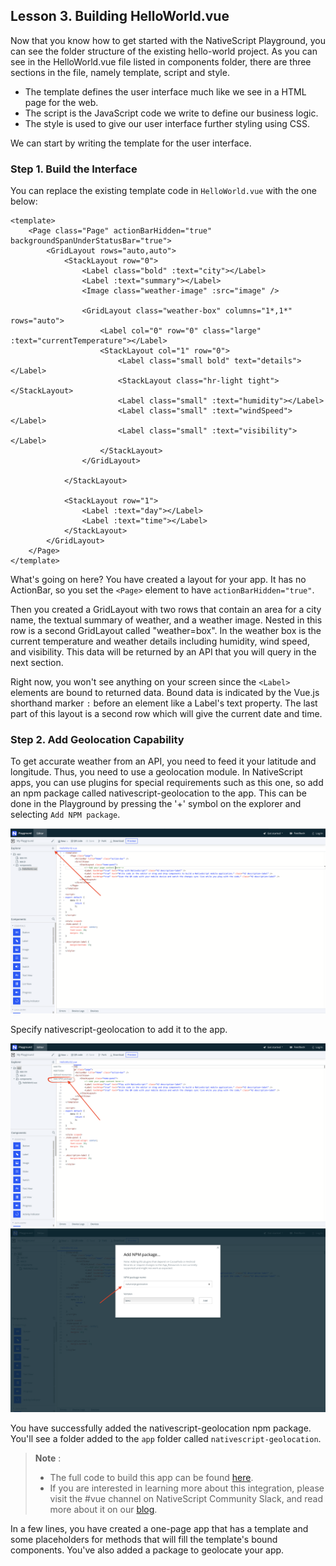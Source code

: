 ## Lesson 3. Building HelloWorld.vue

Now that you know how to get started with the NativeScript Playground, you can see the folder structure of the existing hello-world project. As you can see in the HelloWorld.vue file listed in components folder, there are three sections in the file, namely template, script and style. 

*  The template defines the user interface much like we see in a HTML page for the web. 
* The script is the JavaScript code we write to define our business logic.
* The style is used to give our user interface further styling using CSS.

We can start by writing the template for the user interface. 

### Step 1. Build the Interface

You can replace the existing template code in `HelloWorld.vue` with the one below:

```
<template>
	<Page class="Page" actionBarHidden="true" backgroundSpanUnderStatusBar="true">
		<GridLayout rows="auto,auto">
			<StackLayout row="0">
				<Label class="bold" :text="city"></Label>
				<Label :text="summary"></Label>
				<Image class="weather-image" :src="image" />

				<GridLayout class="weather-box" columns="1*,1*" rows="auto">
					<Label col="0" row="0" class="large" :text="currentTemperature"></Label>
					<StackLayout col="1" row="0">
						<Label class="small bold" text="details"></Label>
						<StackLayout class="hr-light tight"></StackLayout>
						<Label class="small" :text="humidity"></Label>
						<Label class="small" :text="windSpeed"></Label>
						<Label class="small" :text="visibility"></Label>
					</StackLayout>
				</GridLayout>
			
			</StackLayout>
			
			<StackLayout row="1">
				<Label :text="day"></Label>
				<Label :text="time"></Label>
			</StackLayout>
		</GridLayout>
	</Page>
</template>
```

What's going on here? You have created a layout for your app. It has no ActionBar, so you set the `<Page>` element to have `actionBarHidden="true"`. 

Then you created a GridLayout with two rows that contain an area for a city name, the textual summary of weather, and a weather image. Nested in this row is a second GridLayout called "weather=box". In the weather box is the current temperature and weather details including humidity, wind speed, and visibility. This data will be returned by an API that you will query in the next section. 

Right now, you won't see anything on your screen since the `<Label>` elements are bound to returned data. Bound data is indicated by the Vue.js shorthand marker `:` before an element like a Label's text property. The last part of this layout is a second row which will give the current date and time.

### Step 2. Add Geolocation Capability

To get accurate weather from an API, you need to feed it your latitude and longitude. Thus, you need to use a geolocation module. In NativeScript apps, you can use plugins for special requirements such as this one, so add an npm package called nativescript-geolocation to the app. This can be done in the Playground by pressing the '+' symbol on the explorer and selecting `Add NPM package`. 

![](images/npm-resources-1.png)

Specify nativescript-geolocation to add it to the app. 

![](images/npm-package-2.png)
![](images/npm-package-3.png)

You have successfully added the nativescript-geolocation npm package. You'll see a folder added to the `app` folder called `nativescript-geolocation`. 

 > **Note** : 
 > * The full code to build this app can be found [here](https://play.nativescript.org/?template=play-vue&id=E6YWpD&v=6).
 > * If you are interested in learning more about this integration, please visit the #vue channel on NativeScript Community Slack, and read more about it on our [blog](https://www.nativescript.org/search?start=0&q=vue).

In a few lines, you have created a one-page app that has a template and some placeholders for methods that will fill the template's bound components. You've also added a package to geolocate your app.
